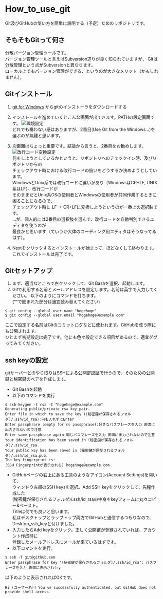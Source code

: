 How_to_use_git
==============

Git及びGitHubの使い方を簡単に説明する（予定）ためのリポジトリです。

## そもそもGitって何さ
分散バージョン管理ツールです。  
バージョン管理ツールと言えばSubversion辺りが良く知られていますが、
Gitは分散管理という点がSubversionと異なります。  
ローカル上でもバージョン管理ができる、というのが大きなメリット（かもしれません）。

## Gitインストール
1. [git for Windows](http://msysgit.github.io/) からgitのインストーラをダウンロードする
2. インストールを進めていくとこんな画面が出てきます。PATHの設定画面です。
   ![環境設定](images/git\_path\_env.PNG)  
   どれでも構わない感はありますが、2番目(Use Git from the Windows...)を選ぶのが無難と思います。

3. 次画面はちょっと重要です。結論から言うと、2番目をお勧めします。
   ![改行コード変換設定](images/git\_endingConversion\_env.PNG)  
   何をしようとしているかというと、リポジトリへのチェックイン時、及びリポジトリからの  
   チェックアウト時における改行コードの扱いをどうするか決めようとしています。  
   WindowsとUnix系では改行コードに違いがあり（WindowsはCR+LF, UNIX系はLF）、改行コードが  
   そのままだとUnix系OSの使用者とWindowsの使用者が共同作業するときに困ることになるので、  
   チェックアウト時に  LF -> CR+LFに変換しようというのが一番上の選択肢です。  
   ...が、個人的には2番目の選択肢を選んで、改行コードを自動判別できるエディタを使うのが  
   最良かと思います（ていうか大体のコーディング用エディタはそうなってるはず）。

4. Nextをクリックするとインストールが始まって、ほどなくして終わります。  
   これでインストールは完了です。

## Gitセットアップ
1. まず、適当なところで右クリックして、Git Bashを選択、起動します。
2. Gitで利用する名前とメールアドレスを設定します。名前は英字で入力してください。
   以下のようにコマンドを打ちます。  
   (""で囲まれた部分は適宜読み替えてください)  
```
$ git config --global user.name "hogehoge"  
$ git config --global user.email "hogehoge@example.com"  
```
ここで設定する名前はGitのコミットログなどに使われます。GitHubを使う際にも公開されます。  
ひとまず初期設定は完了です。他にも色々設定できる項目があるので、適宜ググってみてください。

## ssh keyの設定
gitサーバーとのやり取りはSSHによる公開鍵認証で行うので、そのための公開鍵と秘密鍵のペアを作成します。

* Git Bashを起動
* 以下のコマンドを実行
```
$ ssh-keygen -t rsa -C "hogehoge@example.com"
Generating public/private rsa key pair.
Enter file in which to save the key ((秘密鍵が保存されるフォルダ)/.ssh/id_rsa):何も入れずにEnter
Enter passphrare (empty for no passphrase):好きなパスフレーズを入力 画面に出力されないので注意
Enter same passphrase again:同じパスフレーズを入力 画面に出力されないので注意
Your identification has been saved in (秘密鍵が保存されるフォルダ)/.ssh/id_rsa.
Your public key has been saved in (秘密鍵が保存されるフォルダ)/.ssh/id_rsa.pub.
The key fingerprint is:
(SSH Fingerprintが表示される) hogehoge@example.com
```
* GitHubページの右上にある工具のようなアイコン(Account Settings)を開いて、  
   ウィンドウ左部のSSH keysを選択。Add SSH keyをクリックして、先程作成した  
   (秘密鍵が保存されるフォルダ)/.ssh/id_rsaの中身をkeyフォームに丸々コピー&ペースト。  
   Titleは何でも良いと思います。  
   私はデスクトップとラップトップ両方でGitHubと通信するつもりなので、Desktop_ssh_keyと付けました。
* 入力したらAdd keyをクリック。正しく公開鍵が登録されていれば、アカウント作成時に  
   登録したメールアドレスにメールが来ているはずです。
* 以下コマンドを実行。
```
$ ssh -T git@github.com
Enter passphrase for key '(秘密鍵が保存されるフォルダ)/.ssh/id_rsa': パスフレーズを入力 画面に表示され(ry
```
以下のように表示されればOKです。  
```
Hi (ユーザー名)! You've successfully authenticated, but GitHub does not provide shell access.
```